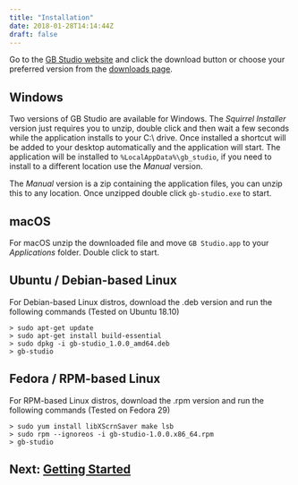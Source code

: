 ```yaml
---
title: "Installation"
date: 2018-01-28T14:14:44Z
draft: false
---
```


Go to the [GB Studio website](/) and click the download button or choose your preferred version from the [downloads page](/download).

## Windows

Two versions of GB Studio are available for Windows. The _Squirrel Installer_ version just requires you to unzip, double click and then wait a few seconds while the application installs to your C:\ drive. Once installed a shortcut will be added to your desktop automatically and the application will start. The application will be installed to `%LocalAppData%\gb_studio`, if you need to install to a different location use the _Manual_ version.

The _Manual_ version is a zip containing the application files, you can unzip this to any location. Once unzipped double click `gb-studio.exe` to start.

## macOS

For macOS unzip the downloaded file and move `GB Studio.app` to your _Applications_ folder. Double click to start.

## Ubuntu / Debian-based Linux

For Debian-based Linux distros, download the .deb version and run the following commands (Tested on Ubuntu 18.10)

```
> sudo apt-get update
> sudo apt-get install build-essential
> sudo dpkg -i gb-studio_1.0.0_amd64.deb
> gb-studio
```

## Fedora / RPM-based Linux

For RPM-based Linux distros, download the .rpm version and run the following commands (Tested on Fedora 29)

```
> sudo yum install libXScrnSaver make lsb
> sudo rpm --ignoreos -i gb-studio-1.0.0.x86_64.rpm
> gb-studio
```

## Next: [Getting Started](/docs/getting-started)
